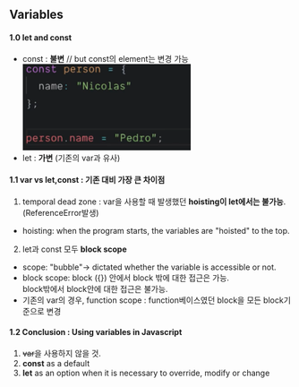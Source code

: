 ## Variables

#### 1.0 let and const

- const : **불변** // but const의 element는 변경 가능
  <img src="./img/capture01-1.png" width="300px">
- let : **가변** (기존의 var과 유사)

#### 1.1 var vs let,const : 기존 대비 가장 큰 차이점

1. temporal dead zone : var을 사용할 때 발생했던 **hoisting이 let에서는 불가능**. (ReferenceError발생)

- hoisting: when the program starts, the variables are "hoisted" to the top.

2. let과 const 모두 **block scope**

- scope: "bubble"→ dictated whether the variable is accessible or not.
- block scope: block ({}) 안에서 block 밖에 대한 접근은 가능.<br/> block밖에서 block안에 대한 접근은 불가능.
- 기존의 var의 경우, function scope : function베이스였던 block을 모든 block기준으로 변경

#### 1.2 Conclusion : Using variables in Javascript

1. ~~var~~을 사용하지 않을 것.
2. **const** as a default
3. **let** as an option when it is necessary to override, modify or change
